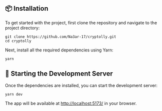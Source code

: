 <h2>📦 Installation</h2>

<p>To get started with the project, first clone the repository and navigate to the project directory:</p>

<pre><code>git clone https://github.com/Na3ar-17/cryptolly.git
cd cryptolly
</code></pre>

<p>Next, install all the required dependencies using Yarn:</p>

<pre><code>yarn
</code></pre>

<h2>🚀 Starting the Development Server</h2>

<p>Once the dependencies are installed, you can start the development server:</p>

<pre><code>yarn dev
</code></pre>

<p>The app will be available at <a href="http://localhost:5173/">http://localhost:5173/</a> in your browser.</p>
